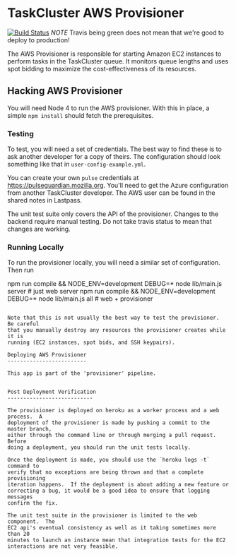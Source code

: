 TaskCluster AWS Provisioner
===========================

[![Build Status](https://travis-ci.org/taskcluster/aws-provisioner.svg?branch=master)](https://travis-ci.org/taskcluster/taskcluster-aws-provisioner)
*NOTE* Travis being green does not mean that we're good to deploy to production!

The AWS Provisioner is responsible for starting Amazon EC2 instances to perform
tasks in the TaskCluster queue.  It monitors queue lengths and uses spot
bidding to maximize the cost-effectiveness of its resources.

Hacking AWS Provisioner
-----------------------

You will need Node 4 to run the AWS provisioner.  With this in place, a simple
`npm install` should fetch the prerequisites.

### Testing

To test, you will need a set of credentials.  The best way to find these is to
ask another developer for a copy of theirs.  The configuration should look
something like that in ``user-config-example.yml``.

You can create your own `pulse` credentials at https://pulseguardian.mozilla.org.
You'll need to get the Azure configuration from another TaskCluster developer.
The AWS user can be found in the shared notes in Lastpass.

The unit test suite only covers the API of the provisioner.  Changes to the
backend require manual testing.  Do not take travis status to mean that changes
are working.

### Running Locally

To run the provisioner locally, you will need a similar set of configuration.
Then run

npm run compile && NODE_ENV=development DEBUG=* node lib/main.js server # just web server
npm run compile && NODE_ENV=development DEBUG=* node lib/main.js all    # web + provisioner
```

Note that this is not usually the best way to test the provisioner.  Be careful
that you manually destroy any resources the provisioner creates while it is
running (EC2 instances, spot bids, and SSH keypairs).

Deploying AWS Provisioner
-------------------------

This app is part of the 'provisioner' pipeline.


Post Deployment Verification
---------------------------

The provisioner is deployed on heroku as a worker process and a web process.  A
deployment of the provisioner is made by pushing a commit to the master branch,
either through the command line or through merging a pull request.  Before
doing a deployment, you should run the unit tests locally.

Once the deployment is made, you should use the `heroku logs -t` command to
verify that no exceptions are being thrown and that a complete provisioning
iteration happens.  If the deployment is about adding a new feature or
correcting a bug, it would be a good idea to ensure that logging messages
confirm the fix.

The unit test suite in the provisioner is limited to the web component.  The
EC2 api's eventual consistency as well as it taking sometimes more than 20
minutes to launch an instance mean that integration tests for the EC2
interactions are not very feasible.
